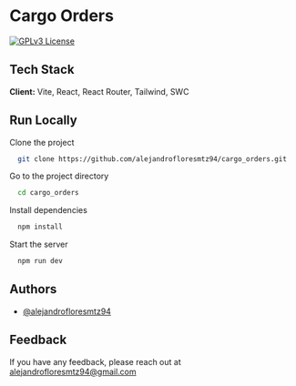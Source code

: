 # Cargo Orders

[![GPLv3 License](https://img.shields.io/badge/License-GPL%20v3-yellow.svg)](https://opensource.org/licenses/)

## Tech Stack

**Client:** Vite, React, React Router, Tailwind, SWC

## Run Locally

Clone the project

```bash
  git clone https://github.com/alejandrofloresmtz94/cargo_orders.git
```

Go to the project directory

```bash
  cd cargo_orders
```

Install dependencies

```bash
  npm install
```

Start the server

```bash
  npm run dev   
```

## Authors

- [@alejandrofloresmtz94](https://github.com/alejandrofloresmtz94)

## Feedback

If you have any feedback, please reach out at alejandrofloresmtz94@gmail.com